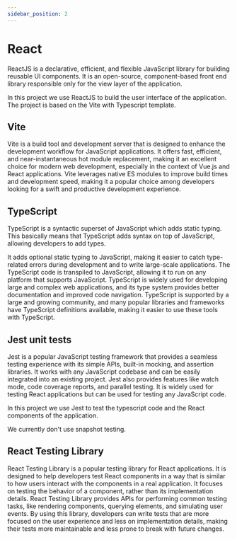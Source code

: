 ```yaml
---
sidebar_position: 2
---
```


# React

ReactJS is a declarative, efficient, and flexible JavaScript library for building reusable UI components.
It is an open-source, component-based front end library responsible only for the view layer of the application.

In this project we use ReactJS to build the user interface of the application.
The project is based on the Vite with Typescript template.

## Vite

Vite is a build tool and development server that is designed to enhance the development workflow for JavaScript applications. It offers fast, efficient, and near-instantaneous hot module replacement, making it an excellent choice for modern web development, especially in the context of Vue.js and React applications. Vite leverages native ES modules to improve build times and development speed, making it a popular choice among developers looking for a swift and productive development experience.

## TypeScript

TypeScript is a syntactic superset of JavaScript which adds static typing.
This basically means that TypeScript adds syntax on top of JavaScript, allowing developers to add types.

It adds optional static typing to JavaScript,
making it easier to catch type-related errors during development and to write large-scale applications.
The TypeScript code is transpiled to JavaScript, allowing it to run on any platform that supports JavaScript.
TypeScript is widely used for developing large and complex web applications,
and its type system provides better documentation and improved code navigation.
TypeScript is supported by a large and growing community,
and many popular libraries and frameworks have TypeScript definitions available,
making it easier to use these tools with TypeScript.

## Jest unit tests

Jest is a popular JavaScript testing framework that provides a seamless testing experience with its simple APIs,
built-in mocking, and assertion libraries.
It works with any JavaScript codebase and can be easily integrated into an existing project.
Jest also provides features like watch mode, code coverage reports, and parallel testing.
It is widely used for testing React applications but can be used for testing any JavaScript code.

In this project we use Jest to test the typescript code and the React components of the application.

We currently don't use snapshot testing.

## React Testing Library

React Testing Library is a popular testing library for React applications.
It is designed to help developers test React components in a way that is similar to
how users interact with the components in a real application.
It focuses on testing the behavior of a component, rather than its implementation details.
React Testing Library provides APIs for performing common testing tasks, like rendering components,
querying elements, and simulating user events. By using this library,
developers can write tests that are more focused on the user experience and less on implementation details,
making their tests more maintainable and less prone to break with future changes.
